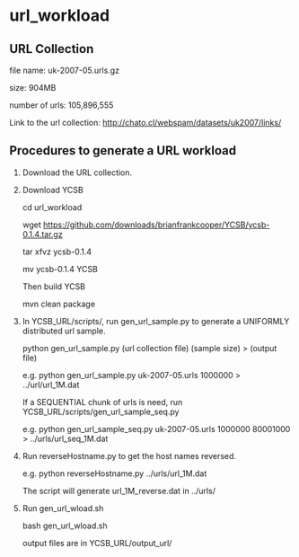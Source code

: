 # url_workload #

## URL Collection ##

file name: uk-2007-05.urls.gz

size: 904MB

number of urls: 105,896,555

Link to the url collection: http://chato.cl/webspam/datasets/uk2007/links/

## Procedures to generate a URL workload ##

1. Download the URL collection.

2. Download YCSB

    cd url_workload

    wget https://github.com/downloads/brianfrankcooper/YCSB/ycsb-0.1.4.tar.gz

    tar xfvz ycsb-0.1.4

    mv ycsb-0.1.4 YCSB

   Then build YCSB

    mvn clean package

3. In YCSB_URL/scripts/, run gen_url_sample.py to generate a UNIFORMLY distributed url sample.

    python gen_url_sample.py (url collection file) (sample size) > (output file)

    e.g. python gen_url_sample.py uk-2007-05.urls 1000000 > ../url/url_1M.dat

   If a SEQUENTIAL chunk of urls is need, run YCSB_URL/scripts/gen_url_sample_seq.py

    e.g. python gen_url_sample_seq.py uk-2007-05.urls 1000000 80001000 > ../urls/url_seq_1M.dat

4. Run reverseHostname.py to get the host names reversed.

    e.g. python reverseHostname.py ../urls/url_1M.dat

   The script will generate url_1M_reverse.dat in ../urls/

5. Run gen_url_wload.sh

    bash gen_url_wload.sh

   output files are in YCSB_URL/output_url/

